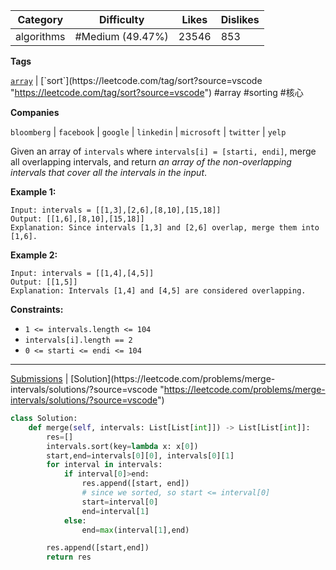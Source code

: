 | Category   | Difficulty       | Likes | Dislikes |
| ---------- | ---------------- | ----- | -------- |
| algorithms | #Medium (49.47%) | 23546 | 853      |

**Tags**

[`array`](https://leetcode.com/tag/array?source=vscode "https://leetcode.com/tag/array?source=vscode") | [`sort`](https://leetcode.com/tag/sort?source=vscode "https://leetcode.com/tag/sort?source=vscode") #array #sorting #核心 

**Companies**

`bloomberg` | `facebook` | `google` | `linkedin` | `microsoft` | `twitter` | `yelp`

Given an array of `intervals` where `intervals[i] = [starti, endi]`, merge all overlapping intervals, and return _an array of the non-overlapping intervals that cover all the intervals in the input_.

**Example 1:**

```
Input: intervals = [[1,3],[2,6],[8,10],[15,18]]
Output: [[1,6],[8,10],[15,18]]
Explanation: Since intervals [1,3] and [2,6] overlap, merge them into [1,6].
```

**Example 2:**

```
Input: intervals = [[1,4],[4,5]]
Output: [[1,5]]
Explanation: Intervals [1,4] and [4,5] are considered overlapping.
```

**Constraints:**

- `1 <= intervals.length <= 104`
- `intervals[i].length == 2`
- `0 <= starti <= endi <= 104`

---

[Submissions](https://leetcode.com/problems/merge-intervals/submissions/?source=vscode "https://leetcode.com/problems/merge-intervals/submissions/?source=vscode") | [Solution](https://leetcode.com/problems/merge-intervals/solutions/?source=vscode "https://leetcode.com/problems/merge-intervals/solutions/?source=vscode")

```python
class Solution:
    def merge(self, intervals: List[List[int]]) -> List[List[int]]:
        res=[]
        intervals.sort(key=lambda x: x[0])
        start,end=intervals[0][0], intervals[0][1]
        for interval in intervals:
            if interval[0]>end:
                res.append([start, end])
                # since we sorted, so start <= interval[0]
                start=interval[0]
                end=interval[1]
            else:
                end=max(interval[1],end)

        res.append([start,end])
        return res
```